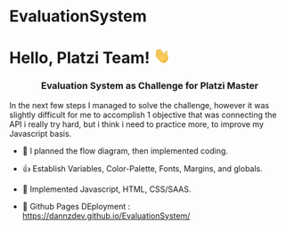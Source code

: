 # EvaluationSystem

# Hello, Platzi Team! <img src="https://github.com/dannzdev/dannzdev/blob/main/wave.gif" width="30px">
### <div align="center">Evaluation System as Challenge for Platzi Master
In the next few steps I managed to solve the challenge, however it was slightly difficult for me to accomplish 1 objective that was connecting the API i really try hard, but i think i need to practice more, to improve my Javascript basis.</div>  
  

- 🔭 I planned the flow diagram, then implemented coding.
  

- 👍 Establish Variables, Color-Palette, Fonts, Margins, and globals.
  

- 👾 Implemented Javascript, HTML, CSS/SAAS.

- 👾 Github Pages DEployment : https://dannzdev.github.io/EvaluationSystem/
    
  

<br/>  
